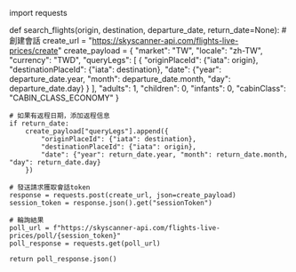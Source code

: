 import requests

def search_flights(origin, destination, departure_date, return_date=None):
    # 創建會話
    create_url = "https://skyscanner-api.com/flights-live-prices/create"
    create_payload = {
        "market": "TW",
        "locale": "zh-TW", 
        "currency": "TWD",
        "queryLegs": [
            {
                "originPlaceId": {"iata": origin},
                "destinationPlaceId": {"iata": destination},
                "date": {"year": departure_date.year, "month": departure_date.month, "day": departure_date.day}
            }
        ],
        "adults": 1,
        "children": 0,
        "infants": 0,
        "cabinClass": "CABIN_CLASS_ECONOMY"
    }
    
    # 如果有返程日期，添加返程信息
    if return_date:
        create_payload["queryLegs"].append({
            "originPlaceId": {"iata": destination},
            "destinationPlaceId": {"iata": origin}, 
            "date": {"year": return_date.year, "month": return_date.month, "day": return_date.day}
        })
    
    # 發送請求獲取會話token
    response = requests.post(create_url, json=create_payload)
    session_token = response.json().get("sessionToken")
    
    # 輪詢結果
    poll_url = f"https://skyscanner-api.com/flights-live-prices/poll/{session_token}"
    poll_response = requests.get(poll_url)
    
    return poll_response.json()

